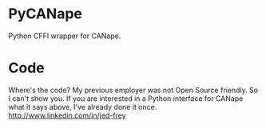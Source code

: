 # PyCANape
Python CFFI wrapper for CANape.

# Code

Where's the code? My previous employer was not Open Source friendly. So I can't show you. If you are interested in a Python interface for CANape what it says above, I've already done it once. http://www.linkedin.com/in/jed-frey
